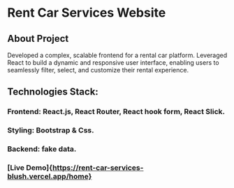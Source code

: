 # Rent Car Services Website

## About Project
Developed a complex, scalable frontend for a rental car platform. Leveraged React to build a dynamic and responsive user
interface, enabling users to seamlessly filter, select, and customize their rental experience.

## Technologies Stack:
### Frontend: React.js, React Router, React hook form, React Slick.
### Styling: Bootstrap & Css.
### Backend: fake data.

### [Live Demo]{https://rent-car-services-blush.vercel.app/home}
